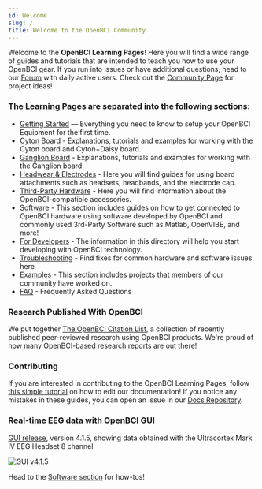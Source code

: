 ```yaml
---
id: Welcome
slug: /
title: Welcome to the OpenBCI Community
---
```

Welcome to the **OpenBCI Learning Pages**! Here you will find a wide range of guides and tutorials that are intended to teach you how to use your OpenBCI gear. If you run into issues or have additional questions, head to our [Forum](https://openbci.com/forum/) with daily active users. Check out the [Community Page](http://openbci.com/community) for project ideas!

### The Learning Pages are separated into the following sections:

-   [Getting Started](GettingStarted/00-GettingStartedLanding.md) — Everything you need to know to setup your OpenBCI Equipment for the first time.
-   [Cyton Board](Cyton/01-CytonBoard.md) - Explanations, tutorials and examples for working with the Cyton board and Cyton+Daisy board.
-   [Ganglion Board](Ganglion/01-GanglionBoard.md) - Explanations, tutorials and examples for working with the Ganglion board.
-   [Headwear & Electrodes](AddOns/00-AddOnLanding.md) - Here you will find guides for using board attachments such as headsets, headbands, and the electrode cap.
-   [Third-Party Hardware](ThirdParty/ThirdPartyLanding.md) - Here you will find information about the OpenBCI-compatible accessories.
-   [Software](Software/SoftwareLanding.md) - This section includes guides on how to get connected to OpenBCI hardware using software developed by OpenBCI and commonly used 3rd-Party Software such as Matlab, OpenVIBE, and more!
-   [For Developers](ForDevelopers/00-ForDevelopersLanding.md) - The information in this directory will help you start developing with OpenBCI technology.
-   [Troubleshooting](Troubleshooting/00-TroubleshootingLanding.md) - Find fixes for common hardware and software issues here
-   [Examples](Examples/00-ExamplesLanding.md) - This section includes projects that members of our community have worked on.
-   [FAQ](FAQ/00-FAQ.md) - Frequently Asked Questions

### Research Published With OpenBCI

We put together [The OpenBCI Citation List](https://openbci.com/citations), a collection of recently published peer-reviewed research using OpenBCI products. We're proud of how many OpenBCI-based research reports are out there!

### Contributing

If you are interested in contributing to the OpenBCI Learning Pages, follow [this simple tutorial](GettingStarted/Documentation/01-Doc_Edits.md) on how to edit our documentation! If you notice any mistakes in these guides, you can open an issue in our [Docs Repository](https://github.com/openbci/Documentation).


### Real-time EEG data with OpenBCI GUI

[GUI release](https://github.com/OpenBCI/OpenBCI_GUI/releases), version 4.1.5, showing data obtained with the Ultracortex Mark IV EEG Headset 8 channel

![GUI v4.1.5](https://media.giphy.com/media/KyAYyrf3lkE6dsTKej/giphy.gif)

Head to the [Software section](Software/SoftwareLanding.md) for how-tos!

